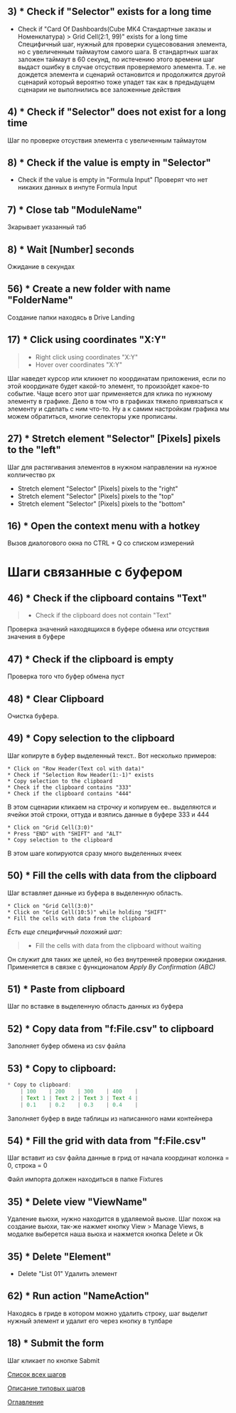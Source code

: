 


## 3) * Check if "Selector" exists for a long time
* Check if "Card Of Dashboards(Cube МК4 Стандартные заказы и Номенклатура) > Grid Cell(2:1, 99)" exists for a long time
Специфичный шаг, нужный для проверки сущесовования элемента, но с увеличенным таймаутом самого шага. В стандартных шагах заложен таймаут в 60 секунд, по истечению этого времени шаг выдаст ошибку в случае отсуствия проверяемого элемента. Т.е. не дождется элемента и сценарий остановится и продолжится другой сценарий который вероятно тоже упадет так как в предыдущем сценарии не выполнились все заложенные действия


## 4) * Check if "Selector" does not exist for a long time
Шаг по проверке отсуствия элемента с увеличенным таймаутом


## 8) * Check if the value is empty in "Selector"
* Check if the value is empty in "Formula Input"
Проверят что нет никаких данных в инпуте Formula Input



## 7) * Close tab "ModuleName"
Зкарывает указанный таб

## 8) * Wait [Number] seconds
Ожидание в секундах



## 56) * Create a new folder with name "FolderName"
Создание папки находясь в Drive Landing


## 17) * Click using coordinates "X:Y"
> * Right click using coordinates "X:Y"
> * Hover over coordinates "X:Y"

Шаг наведет курсор или кликнет по координатам приложения, если по этой координате будет какой-то элемент, то произойдет какое-то событие. Чаще всего этот шаг применяется для клика по нужному элементу в графике. Дело в том что в графиках тяжело привязаться к элементу и сделать с ним что-то. Ну а к самим настройкам графика мы можем обратиться, многие селекторы уже прописаны. 


## 27)   * Stretch element "Selector" [Pixels] pixels to the "left"
Шаг для растягивания элементов в нужном направлении на нужное колличество px
* Stretch element "Selector" [Pixels] pixels to the "right"
* Stretch element "Selector" [Pixels] pixels to the "top"
* Stretch element "Selector" [Pixels] pixels to the "bottom"


## 16)    * Open the context menu with a hotkey
Вызов диалогового окна по CTRL + Q со списком измерений



# Шаги связанные с буфером

## 46) * Check if the clipboard contains "Text"
> * Check if the clipboard does not contain "Text"

Проверка значений находящихся в буфере обмена или отсуствия значения в буфере

## 47) * Check if the clipboard is empty
Проверка того что буфер обмена пуст

## 48) * Clear Clipboard
Очистка буфера.

## 49) * Copy selection to the clipboard
Шаг копируте в буфер выделенный текст.. 
Вот несколько примеров:
```
* Click on "Row Header(Text col with data)"
* Check if "Selection Row Header(1:-1)" exists
* Copy selection to the clipboard
* Check if the clipboard contains "333"
* Check if the clipboard contains "444"

```

В этом сценарии кликаем на строчку и копируем ее.. выделяются и ячейки этой строки, оттуда и взялись данные в буфере 333 и 444

```
* Click on "Grid Cell(3:0)"
* Press "END" with "SHIFT" and "ALT"
* Copy selection to the clipboard
```

В этом шаге копируются сразу много выделенных ячеек

## 50) * Fill the cells with data from the clipboard
Шаг вставляет данные из буфера в выделенную область.
```
* Click on "Grid Cell(3:0)"
* Click on "Grid Cell(10:5)" while holding "SHIFT"
* Fill the cells with data from the clipboard
```

*Есть еще специфичный похожий шаг:*
> * Fill the cells with data from the clipboard without waiting

Он служит для таких же целей, но без внутренней проверки ожидания.
Применяется в связке с функционалом *Apply By Confirmation (ABC)*

## 51) * Paste from clipboard
Шаг по вставке в выделенную область данных из буфера

## 52) * Copy data from "f:File.csv" to clipboard
Заполняет буфер обмена из csv файла

## 53) * Copy to clipboard:
```JavaScript 
* Copy to clipboard:
    | 100    | 200    | 300    | 400    |
    | Text 1 | Text 2 | Text 3 | Text 4 |
    | 0.1    | 0.2    | 0.3    | 0.4    |
```

Заполняет буфер в виде таблицы из написанного нами контейнера


## 54) * Fill the grid with data from "f:File.csv"

Шаг вставит из csv файла данные в грид от начала координат колонка = 0, строка = 0

Файл импорта должен находиться в папке Fixtures



## 35) * Delete view "ViewName"
Удаление вьюхи, нужно находится в удаляемой вьюхе. Шаг похож на создание вьюхи, так-же нажмет кнопку View > Manage Views, в модалке выберется наша вьюха и нажмется кнопка Delete и Ok

## 35) * Delete "Element"
* Delete "List 01"
Удалить элемент 


## 62) * Run action "NameAction"
Находясь в гриде в котором можно удалить строку, шаг выделит нужный элемент и удалит его через кнопку в тулбаре


## 18)   * Submit the form
Шаг кликает по кнопке Sabmit


[Список всех шагов](../steps/allSteps.md)

[Описание типовых шагов](./prerequisities.md)

[Оглавление](../README.md)